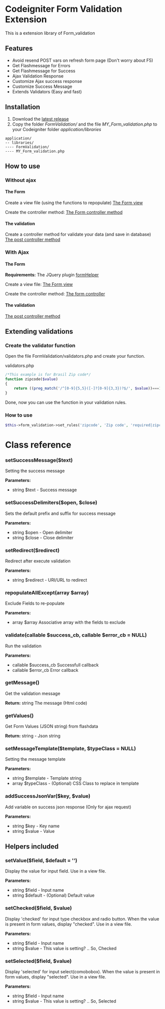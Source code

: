# Codeigniter Form Validation Extension
This is a extension library of Form_validation
## Features
* Avoid resend POST vars on refresh form page (Don't worry about F5)
* Get Flashmessage for Errors
* Get Flashmessage for Success
* Ajax Validation Response
* Customize Ajax success response
* Customize Success Message
* Extends Validators (Easy and fast)

## Installation

1. Download the [latest release](https://github.com/davicotico/Codeigniter-Form-Validation-Extension/archive/v1.0.0.zip)
2. Copy the folder *FormValidation/* and the file *MY_Form_validation.php* to your Codeigniter folder *application/libraries*
```
application/
-- libraries/
---- FormValidation/
---- MY_Form_validation.php
```
## How to use
### Without ajax
#### The Form

Create a view file (using the functions to repopulate) [The Form view](https://github.com/davicotico/Codeigniter-Form-Validation-Extension/blob/master/application/views/myform.php)

Create the controller method: [The Form controller method](https://github.com/davicotico/Codeigniter-Form-Validation-Extension/blob/master/application/controllers/Formtest.php#L7)

#### The validation

Create a controller method for validate your data (and save in database) [The post controller method](https://github.com/davicotico/Codeigniter-Form-Validation-Extension/blob/master/application/controllers/Formtest.php#L23)
### With Ajax
#### The Form

**Requirements:** The JQuery plugin [formHelper](https://github.com/davicotico/jQuery-formHelper)

Create a view file: [The Form view](https://github.com/davicotico/Codeigniter-Form-Validation-Extension/blob/master/application/views/myformAjax.php)

Create the controller method: [The form controller](https://github.com/davicotico/Codeigniter-Form-Validation-Extension/blob/master/application/controllers/Formtest.php#L16)

#### The validation

[The post controller method](https://github.com/davicotico/Codeigniter-Form-Validation-Extension/blob/master/application/controllers/Formtest.php#L23)

## Extending validations
### Create the validator function 
Open the file FormValidation/validators.php and create your function.

validators.php
```php
/*This example is for Brasil Zip code*/
function zipcode($value)
{
    return ((preg_match('/^[0-9]{5,5}([-]?[0-9]{3,3})?$/', $value))===1);
}
```
Done, now you can use the function in your validation rules.
### How to use
```php
$this->form_validation->set_rules('zipcode', 'Zip code', 'required|zipcode', array('zipcode'=>'Escreva um cep valido'));
```

# Class reference
### setSuccessMessage($text)
Setting the success message

**Parameters:**

* string $text - Success message
### setSuccessDelimiters($open, $close)
Sets the default prefix and suffix for success message

**Parameters:**

* string $open - Open delimiter
* string $close - Close delimiter

### setRedirect($redirect)
Redirect after execute validation

**Parameters:**

* string $redirect - URI/URL to redirect

### repopulateAllExcept(array $array)
Exclude Fields to re-populate

**Parameters:**

* array $array Associative array with the fields to exclude

### validate(callable $success_cb, callable $error_cb = NULL)
Run the validation

**Parameters:**

* callable $success_cb Successfull callback
* callable $error_cb Error callback


### getMessage()
Get the validation message

**Return:** string The message (Html code)
### getValues()
Get Form Values (JSON string) from flashdata

**Return:** string - Json string
### setMessageTemplate($template, $typeClass = NULL)
Setting the message template

**Parameters:**

* string $template - Template string
* array $typeClass - (Optional) CSS Class to replace in template

### addSuccessJsonVar($key, $value)
Add variable on success json response (Only for ajax request)

**Parameters:**

* string $key - Key name
* string $value - Value

## Helpers included
### setValue($field, $default = '')
Display the value for input field. Use in a view file. 

**Parameters:**

* string $field - Input name
* string $default - (Optional) Default value
### setChecked($field, $value)
Display 'checked' for input type checkbox and radio button. When the value is present in form values, display "checked". Use in a view file. 

**Parameters:**

* string $field - Input name
* string $value - This value is setting? .. So, Checked

### setSelected($field, $value)
Display 'selected' for input select(comobobox). When the value is present in form values, display "selected". Use in a view file. 

**Parameters:**

* string $field - Input name
* string $value - This value is setting? .. So, Selected
